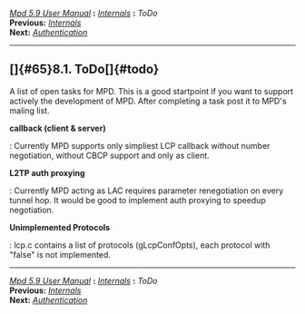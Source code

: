 [*Mpd 5.9 User Manual*](mpd.html) **:** [*Internals*](mpd64.html) **:**
*ToDo*\
**Previous:** [*Internals*](mpd64.html)\
**Next:** [*Authentication*](mpd66.html)

------------------------------------------------------------------------

## []{#65}8.1. ToDo[]{#todo}

A list of open tasks for MPD. This is a good startpoint if you want to
support actively the development of MPD. After completing a task post it
to MPD\'s maling list.

**callback (client & server)**

:   Currently MPD supports only simpliest LCP callback without number
    negotiation, without CBCP support and only as client.

**L2TP auth proxying**

:   Currently MPD acting as LAC requires parameter renegotiation on
    every tunnel hop. It would be good to implement auth proxying to
    speedup negotiation.

**Unimplemented Protocols**

:   lcp.c contains a list of protocols (gLcpConfOpts), each protocol
    with \"false\" is not implemented.

------------------------------------------------------------------------

[*Mpd 5.9 User Manual*](mpd.html) **:** [*Internals*](mpd64.html) **:**
*ToDo*\
**Previous:** [*Internals*](mpd64.html)\
**Next:** [*Authentication*](mpd66.html)
